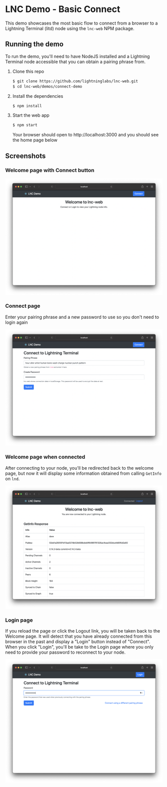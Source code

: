 # LNC Demo - Basic Connect

This demo showcases the most basic flow to connect from a browser to a Lightning Terminal
(litd) node using the `lnc-web` NPM package.

## Running the demo

To run the demo, you'll need to have NodeJS installed and a Lightning Terminal node
accessible that you can obtain a pairing phrase from.

1. Clone this repo
   ```sh
   $ git clone https://github.com/lightninglabs/lnc-web.git
   $ cd lnc-web/demos/connect-demo
   ```
2. Install the dependencies
   ```sh
   $ npm install
   ```
3. Start the web app
   ```sh
   $ npm start
   ```
   Your browser should open to http://localhost:3000 and you should see the home page
   below

## Screenshots

### Welcome page with Connect button

![1_welcome](./public/img/1_welcome.png)

### Connect page

Enter your pairing phrase and a new password to use so you don't need to login again

![2_connect](./public/img/2_connect.png)

### Welcome page when connected

After connecting to your node, you'll be redirected back to the welcome page, but now it
will display some information obtained from calling `GetInfo` on `lnd`.

![3_connected](./public/img/3_connected.png)

### Login page

If you reload the page or click the Logout link, you will be taken back to the Welcome
page. It will detect that you have already connected from this browser in the past and
display a "Login" button instead of "Connect". When you click "Login", you'll be take to
the Login page where you only need to provide your password to reconnect to your node.

![4_login](./public/img/4_login.png)
